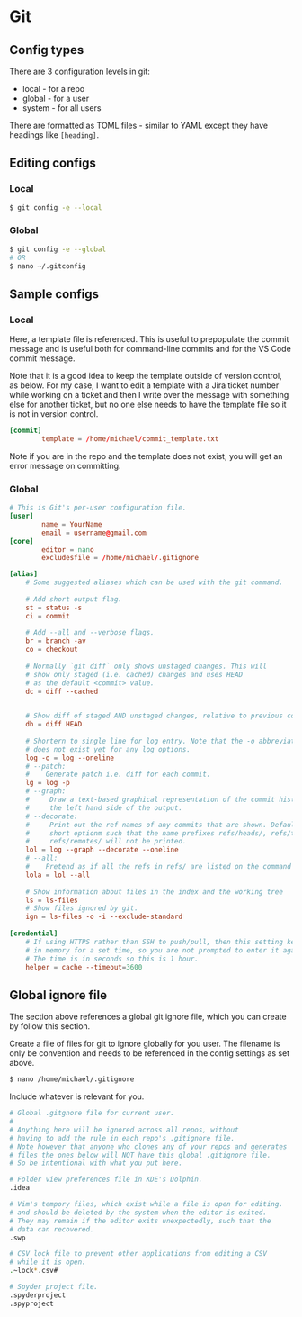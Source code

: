 # Git

## Config types

There are 3 configuration levels in git:

- local - for a repo
- global - for a user
- system - for all users

There are formatted as TOML files - similar to YAML except they have headings like `[heading]`.

## Editing configs

### Local

```bash
$ git config -e --local
```

### Global

```bash
$ git config -e --global
# OR
$ nano ~/.gitconfig
```

## Sample configs

### Local

Here, a template file is referenced. This is useful to prepopulate the commit message and is useful both for command-line commits and for the VS Code commit message.

Note that it is a good idea to keep the template outside of version control, as below. For my case, I want to edit a template with a Jira ticket number while working on a ticket and then I write over the message with something else for another ticket, but no one else needs to have the template file so it is not in version control.

```toml
[commit]
        template = /home/michael/commit_template.txt
```

Note if you are in the repo and the template does not exist, you will get an error message on committing.

### Global

```toml
# This is Git's per-user configuration file.
[user]
        name = YourName
        email = username@gmail.com
[core]
        editor = nano
        excludesfile = /home/michael/.gitignore

[alias]
    # Some suggested aliases which can be used with the git command.
    
    # Add short output flag.
    st = status -s
    ci = commit
    
    # Add --all and --verbose flags.
    br = branch -av
    co = checkout
    
    # Normally `git diff` only shows unstaged changes. This will
    # show only staged (i.e. cached) changes and uses HEAD
    # as the default <commit> value. 
    dc = diff --cached

    
    # Show diff of staged AND unstaged changes, relative to previous commit.
    dh = diff HEAD
    
    # Shortern to single line for log entry. Note that the -o abbreviation
    # does not exist yet for any log options.
    log -o = log --oneline
    # --patch:
    #    Generate patch i.e. diff for each commit.
    lg = log -p
    # --graph: 
    #     Draw a text-based graphical representation of the commit history on 
    #     the left hand side of the output.
    # --decorate: 
    #     Print out the ref names of any commits that are shown. Defaults to
    #     short optionm such that the name prefixes refs/heads/, refs/tags/ and 
    #     refs/remotes/ will not be printed.
    lol = log --graph --decorate --oneline
    # --all: 
    #    Pretend as if all the refs in refs/ are listed on the command line as <commit>.
    lola = lol --all
    
    # Show information about files in the index and the working tree
    ls = ls-files
    # Show files ignored by git.
    ign = ls-files -o -i --exclude-standard
    
[credential]
    # If using HTTPS rather than SSH to push/pull, then this setting keeps your password
    # in memory for a set time, so you are not prompted to enter it again within that period.
    # The time is in seconds so this is 1 hour.
    helper = cache --timeout=3600
```

## Global ignore file

The section above references a global git ignore file, which you can create by follow this section.

Create a file of files for git to ignore globally for you user. The filename is only be convention and needs to be referenced in the config settings as set above.

```bash
$ nano /home/michael/.gitignore
```

Include whatever is relevant for you.

```bash
# Global .gitgnore file for current user.
#
# Anything here will be ignored across all repos, without
# having to add the rule in each repo's .gitignore file.
# Note however that anyone who clones any of your repos and generates
# files the ones below will NOT have this global .gitignore file.
# So be intentional with what you put here.

# Folder view preferences file in KDE's Dolphin. 
.idea

# Vim's tempory files, which exist while a file is open for editing.
# and should be deleted by the system when the editor is exited.
# They may remain if the editor exits unexpectedly, such that the
# data can recovered.
.swp

# CSV lock file to prevent other applications from editing a CSV
# while it is open.
.~lock*.csv#

# Spyder project file.
.spyderproject
.spyproject
```
